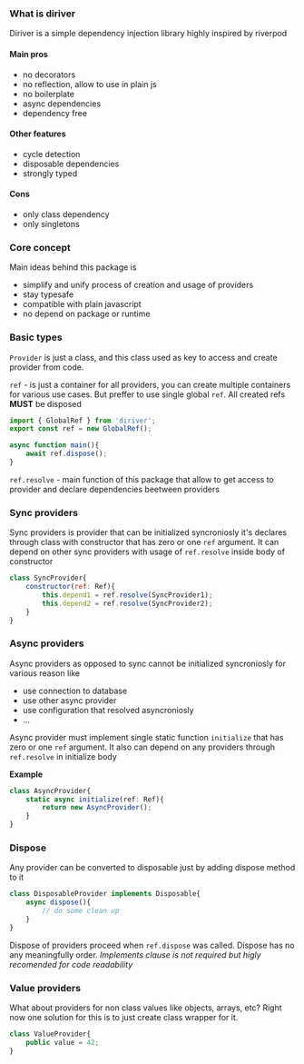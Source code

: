 ### What is diriver
Diriver is a simple dependency injection library highly inspired by riverpod

#### Main pros
- no decorators
- no reflection, allow to use in plain js
- no boilerplate
- async dependencies
- dependency free

#### Other features
 - cycle detection
 - disposable dependencies
 - strongly typed

#### Cons
- only class dependency
- only singletons



### Core concept

Main ideas behind this package is
- simplify and unify process of creation and usage of providers
- stay typesafe
- compatible with plain javascript
- no depend on package or runtime

### Basic types

`Provider` is just a class, and this class used as key to access and create provider from code.

`ref` - is just a container for all providers, you can create multiple containers for various use cases. But preffer to use single global `ref`. All created refs **MUST** be disposed

```js
import { GlobalRef } from 'diriver';
export const ref = new GlobalRef();

async function main(){
	await ref.dispose();
}
```

`ref.resolve` - main function of this package that allow to get access to provider and declare dependencies beetween providers


### Sync providers
Sync providers is provider that can be initialized syncroniosly it's declares through class with constructor that has zero or one  `ref` argument. It can depend on other sync providers with usage of `ref.resolve` inside body of constructor

```js
class SyncProvider{
	constructor(ref: Ref){
		this.depend1 = ref.resolve(SyncProvider1);
		this.depend2 = ref.resolve(SyncProvider2);
	}
}
```


### Async providers
Async providers as opposed to sync cannot be initialized syncroniosly for various reason like
- use connection to database
- use other async provider
- use configuration that resolved asyncroniosly
- ...

Async provider must implement single static function `initialize` that has zero or one `ref` argument. It also can depend on any providers through `ref.resolve` in initialize body

**Example**
```ts
class AsyncProvider{
	static async initialize(ref: Ref){
		return new AsyncProvider();
	}
}
```


### Dispose
Any provider can be converted to disposable just by adding dispose method to it

```js
class DisposableProvider implements Disposable{
	async dispose(){
		// do some clean up
	}
}

```

Dispose of providers proceed when `ref.dispose` was called. Dispose has no any meaningfully order.
*Implements clause is not required but higly recomended for code readability*


### Value providers
What about providers for non class values like objects, arrays, etc?
Right now one solution for this is to just create class wrapper for it.

```js
class ValueProvider{
	public value = 42;
}
```
